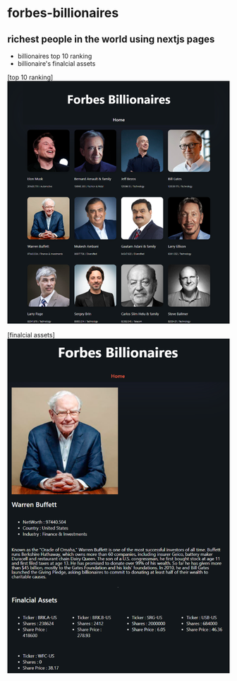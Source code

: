 # forbes-billionaires

## richest people in the world using nextjs pages

-   billionaires top 10 ranking
-   billionaire's finalcial assets

[top 10 ranking]
![Alt text](https://github.com/toweringcloud/forbes-billionaires/blob/main/demo/snapshot1.png?raw=true)

[finalcial assets]
![Alt text](https://github.com/toweringcloud/forbes-billionaires/blob/main/demo/snapshot2.png?raw=true)
